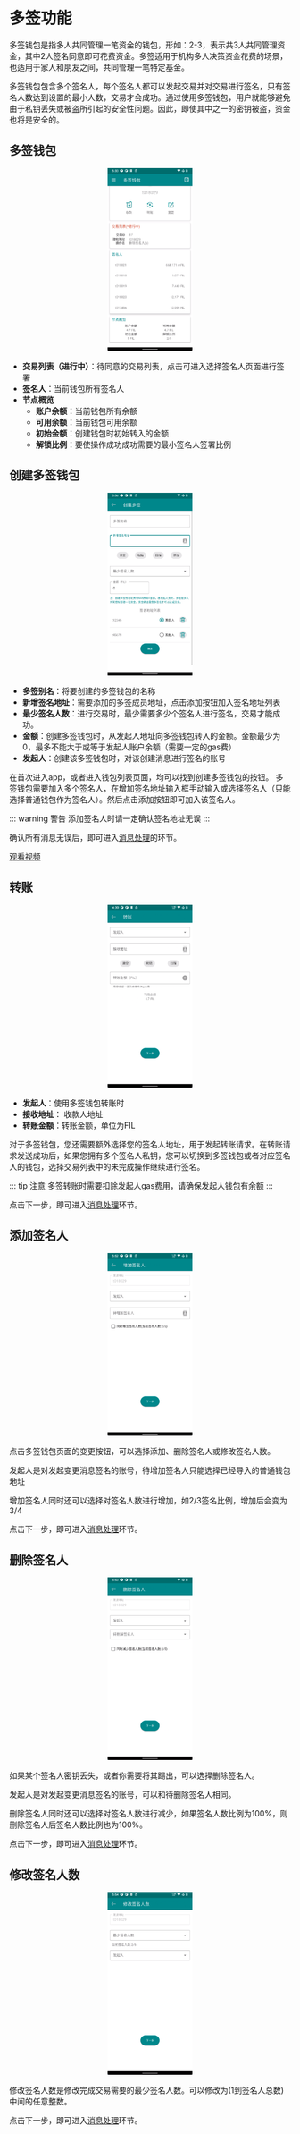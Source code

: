 # 多签功能

多签钱包是指多人共同管理一笔资金的钱包，形如：2-3，表示共3人共同管理资金，其中2人签名同意即可花费资金。多签适用于机构多人决策资金花费的场景，也适用于家人和朋友之间，共同管理一笔特定基金。

多签钱包包含多个签名人，每个签名人都可以发起交易并对交易进行签名，只有签名人数达到设置的最小人数，交易才会成功。通过使用多签钱包，用户就能够避免由于私钥丢失或被盗所引起的安全性问题。因此，即使其中之一的密钥被盗，资金也将是安全的。

## 多签钱包

<div style="text-align:center;">
<img src="./assets/img/Snipaste_2021-12-07_17-21-42.png" width="30%"/>
</div>

- **交易列表（进行中）**：待同意的交易列表，点击可进入选择签名人页面进行签署
- **签名人**：当前钱包所有签名人
- **节点概览**
  - **账户余额**：当前钱包所有余额
  - **可用余额**：当前钱包可用余额
  - **初始金额**：创建钱包时初始转入的金额
  - **解锁比例**：要使操作成功成功需要的最小签名人签署比例

## 创建多签钱包

<div style="text-align:center;">
<img src="./assets/img/Snipaste_2021-12-07_17-56-08.png" width="30%"/>
</div>

- **多签别名**：将要创建的多签钱包的名称
- **新增签名地址**：需要添加的多签成员地址，点击添加按钮加入签名地址列表
- **最少签名人数**：进行交易时，最少需要多少个签名人进行签名，交易才能成功。
- **金额**：创建多签钱包时，从发起人地址向多签钱包转入的金额。金额最少为0，最多不能大于或等于发起人账户余额（需要一定的gas费）
- **发起人**：创建该多签钱包时，对该创建消息进行签名的账号

在首次进入app，或者进入钱包列表页面，均可以找到创建多签钱包的按钮。
多签钱包需要加入多个签名人，在增加签名地址输入框手动输入或选择签名人（只能选择普通钱包作为签名人）。然后点击添加按钮即可加入该签名人。

::: warning 警告
添加签名人时请一定确认签名地址无误
:::

确认所有消息无误后，即可进入[消息处理](../guide/basic.md#消息处理)的环节。

[观看视频](use_createmsig.md)

## 转账

<div style="text-align:center;">
<img src="./assets/img/Snipaste_2021-12-07_16-15-20.png" width="30%"/>
</div>

- **发起人**：使用多签钱包转账时
- **接收地址**： 收款人地址
- **转账金额**：转账金额，单位为FIL

对于多签钱包，您还需要额外选择您的签名人地址，用于发起转账请求。在转账请求发送成功后，如果您拥有多个签名人私钥，您可以切换到多签钱包或者对应签名人的钱包，选择交易列表中的未完成操作继续进行签名。

::: tip 注意
多签转账时需要扣除发起人gas费用，请确保发起人钱包有余额
:::

点击下一步，即可进入[消息处理](../guide/basic.md#消息处理)环节。

## 添加签名人

<div style="text-align:center;">
<img src="./assets/img/Snipaste_2021-12-07_17-52-37.png" width="30%"/>
</div>

点击多签钱包页面的变更按钮，可以选择添加、删除签名人或修改签名人数。

发起人是对发起变更消息签名的账号，待增加签名人只能选择已经导入的普通钱包地址

增加签名人同时还可以选择对签名人数进行增加，如2/3签名比例，增加后会变为3/4

点击下一步，即可进入[消息处理](../guide/basic.md#消息处理)环节。

## 删除签名人

<div style="text-align:center;">
<img src="./assets/img/Snipaste_2021-12-07_17-53-19.png" width="30%"/>
</div>

如果某个签名人密钥丢失，或者你需要将其踢出，可以选择删除签名人。

发起人是对发起变更消息签名的账号，可以和待删除签名人相同。

删除签名人同时还可以选择对签名人数进行减少，如果签名人数比例为100%，则删除签名人后签名人数比例也为100%。

点击下一步，即可进入[消息处理](../guide/basic.md#消息处理)环节。

## 修改签名人数

<div style="text-align:center;">
<img src="./assets/img/Snipaste_2021-12-07_17-54-28.png" width="30%"/>
</div>

修改签名人数是修改完成交易需要的最少签名人数。可以修改为(1到签名人总数)中间的任意整数。

点击下一步，即可进入[消息处理](../guide/basic.md#消息处理)环节。
